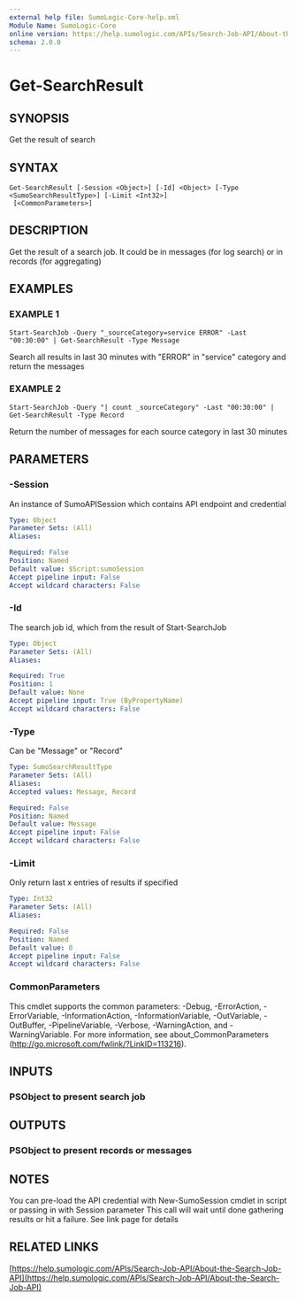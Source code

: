 ```yaml
---
external help file: SumoLogic-Core-help.xml
Module Name: SumoLogic-Core
online version: https://help.sumologic.com/APIs/Search-Job-API/About-the-Search-Job-API
schema: 2.0.0
---
```


# Get-SearchResult

## SYNOPSIS
Get the result of search

## SYNTAX

```
Get-SearchResult [-Session <Object>] [-Id] <Object> [-Type <SumoSearchResultType>] [-Limit <Int32>]
 [<CommonParameters>]
```

## DESCRIPTION
Get the result of a search job.
It could be in messages (for log search) or in records (for aggregating)

## EXAMPLES

### EXAMPLE 1
```
Start-SearchJob -Query "_sourceCategory=service ERROR" -Last "00:30:00" | Get-SearchResult -Type Message
```

Search all results in last 30 minutes with "ERROR" in "service" category and return the messages

### EXAMPLE 2
```
Start-SearchJob -Query "| count _sourceCategory" -Last "00:30:00" | Get-SearchResult -Type Record
```

Return the number of messages for each source category in last 30 minutes

## PARAMETERS

### -Session
An instance of SumoAPISession which contains API endpoint and credential

```yaml
Type: Object
Parameter Sets: (All)
Aliases:

Required: False
Position: Named
Default value: $Script:sumoSession
Accept pipeline input: False
Accept wildcard characters: False
```

### -Id
The search job id, which from the result of Start-SearchJob

```yaml
Type: Object
Parameter Sets: (All)
Aliases:

Required: True
Position: 1
Default value: None
Accept pipeline input: True (ByPropertyName)
Accept wildcard characters: False
```

### -Type
Can be "Message" or "Record"

```yaml
Type: SumoSearchResultType
Parameter Sets: (All)
Aliases:
Accepted values: Message, Record

Required: False
Position: Named
Default value: Message
Accept pipeline input: False
Accept wildcard characters: False
```

### -Limit
Only return last x entries of results if specified

```yaml
Type: Int32
Parameter Sets: (All)
Aliases:

Required: False
Position: Named
Default value: 0
Accept pipeline input: False
Accept wildcard characters: False
```

### CommonParameters
This cmdlet supports the common parameters: -Debug, -ErrorAction, -ErrorVariable, -InformationAction, -InformationVariable, -OutVariable, -OutBuffer, -PipelineVariable, -Verbose, -WarningAction, and -WarningVariable.
For more information, see about_CommonParameters (http://go.microsoft.com/fwlink/?LinkID=113216).

## INPUTS

### PSObject to present search job

## OUTPUTS

### PSObject to present records or messages

## NOTES
You can pre-load the API credential with New-SumoSession cmdlet in script or passing in with Session parameter
This call will wait until done gathering results or hit a failure.
See link page for details

## RELATED LINKS

[https://help.sumologic.com/APIs/Search-Job-API/About-the-Search-Job-API](https://help.sumologic.com/APIs/Search-Job-API/About-the-Search-Job-API)

